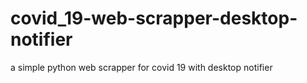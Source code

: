 # covid_19-web-scrapper-desktop-notifier
a simple python web scrapper for covid 19 with desktop notifier 
